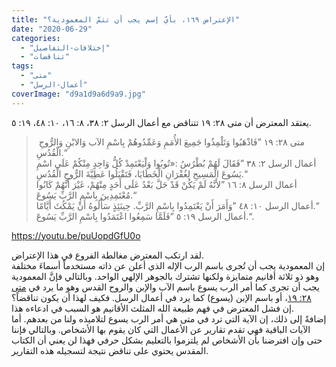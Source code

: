 ```yaml
---
title: "الإعتراض ١٦٩، بأيّ إسم يجب أن تتمّ المعمودية؟"
date: "2020-06-29"
categories: 
  - "إختلافات-التفاصيل"
  - "تناقضات"
tags: 
  - "متى"
  - "أعمال-الرسل"
coverImage: "d9a1d9a6d9a9.jpg"
---
```


يعتقد المعترض أن متى ٢٨: ١٩ تتناقض مع أعمال الرسل ٢: ٣٨، ٨: ١٦، ١٠: ٤٨، ١٩: ٥.

>  متى ٢٨: ١٩ ”فَاذْهَبُوا وَتَلْمِذُوا جَمِيعَ الأُمَمِ وَعَمِّدُوهُمْ بِاسْمِ الآب وَالابْنِ وَالرُّوحِ الْقُدُسِ.“  
> أعمال الرسل ٢: ٣٨ ”فَقَالَ لَهُمْ بُطْرُسُ :«تُوبُوا وَلْيَعْتَمِدْ كُلُّ وَاحِدٍ مِنْكُمْ عَلَى اسْمِ يَسُوعَ الْمَسِيحِ لِغُفْرَانِ الْخَطَايَا، فَتَقْبَلُوا عَطِيَّةَ الرُّوحِ الْقُدُسِ.“  
> أعمال الرسل ٨: ١٦ ”لأَنَّهُ لَمْ يَكُنْ قَدْ حَلَّ بَعْدُ عَلَى أَحَدٍ مِنْهُمْ، غَيْرَ أَنَّهُمْ كَانُوا مُعْتَمِدِينَ بِاسْمِ الرَّبِّ يَسُوعَ.“  
> أعمال الرسل ١٠: ٤٨ ”وَأَمَرَ أَنْ يَعْتَمِدُوا بِاسْمِ الرَّبِّ. حِينَئِذٍ سَأَلُوهُ أَنْ يَمْكُثَ أَيَّامًا.“  
> أعمال الرسل ١٩: ٥ ”فَلَمَّا سَمِعُوا اعْتَمَدُوا بِاسْمِ الرَّبِّ يَسُوعَ.“.

https://youtu.be/puUopdGfU0o

لقد ارتكب المعترض مغالطة الفروع في هذا الإعتراض.  
إن المعمودية يجب أن تُجرى باسم الرب الإله الذي أعلن عن ذاته مستخدماً أسماءَ مختلفة وهو ذو ثلاثة أقانيم متمايزة ولكنها تشترك بالجوهر الإلهي الواحد. وبالتالي فإنَّ المعمودية يجب أن تجرى كما أمر الرب يسوع باسم الآب والإبن والروح القدس وهو ما يرد في [متى ٢٨: ١٩](https://biblia.com/books/ar-vandyke/Mt28.19)، أو باسم الإبن (يسوع) كما يرد في أعمال الرسل. فكيف لهذا أن يكون تناقضاً؟  
إن فشل المعترض في فهم طبيعة الله المثلث الأقانيم هو السبب في ادعاءه هذا.   
إضافةً إلى ذلك، إن الآية التي ترد في متى هي أمر الرب يسوع لتلاميذه ولنا من بعدهم. أما الآيات الباقية فهي تقدم تقارير عن الأعمال التي كان يقوم بها الأشخاص. وبالتالي فإننا حتى وإن افترضنا بأن الأشخاص لم يلتزموا بالتعليم بشكل حرفي فهذا لن يعني أن الكتاب المقدس يحتوي على تناقض نتيجة لتسجيله هذه التقارير.
